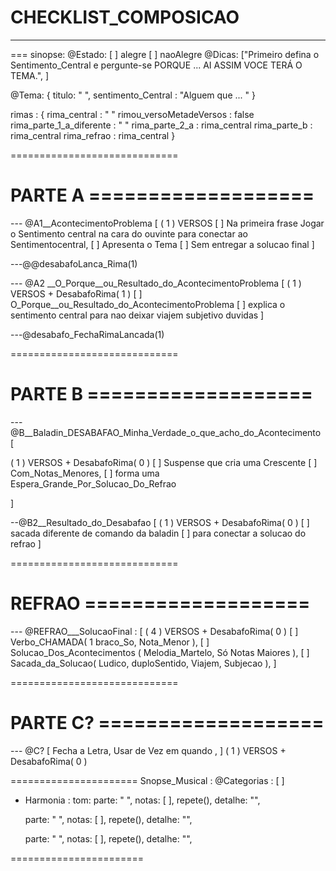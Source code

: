 # CHECKLIST_COMPOSICAO
-----------------------------------------
===
sinopse:
@Estado:  [ ] alegre [  ] naoAlegre
@Dicas: ["Primeiro defina o Sentimento_Central e pergunte-se PORQUE ... AI ASSIM VOCE TERÁ O TEMA.", ]

@Tema: {
  titulo: " ",
  sentimento_Central : "Alguem que ... "
}

rimas : {
  rima_central : " "
  rimou_versoMetadeVersos : false
  rima_parte_1_a_diferente : " "
  rima_parte_2_a : rima_central
  rima_parte_b : rima_central
  rima_refrao : rima_central
}

=============================
# PARTE A ===================

--- @A1__AcontecimentoProblema [
  ( 1 ) VERSOS
  [ ] Na primeira frase Jogar o Sentimento central na cara do ouvinte para conectar ao Sentimentocentral,
  [ ] Apresenta o Tema
  [ ] Sem entregar a solucao final
]

---@@desabafoLanca_Rima(1)

--- @A2 __O_Porque__ou_Resultado_do_AcontecimentoProblema [
  ( 1 ) VERSOS + DesabafoRima( 1 )
  [  ] O_Porque__ou_Resultado_do_AcontecimentoProblema
  [ ] explica o sentimento central para nao deixar viajem subjetivo duvidas
]

---@desabafo_FechaRimaLancada(1)

=============================
# PARTE B ===================

--- @B__Baladin_DESABAFAO_Minha_Verdade_o_que_acho_do_Acontecimento   [

  ( 1 ) VERSOS + DesabafoRima( 0 )
  [ ] Suspense que cria uma Crescente
  [ ] Com_Notas_Menores,
  [ ] forma uma Espera_Grande_Por_Solucao_Do_Refrao

]


--@B2__Resultado_do_Desabafao  [
  ( 1 ) VERSOS + DesabafoRima( 0 )
  [ ] sacada diferente de comando da baladin
  [ ] para conectar a solucao do refrao
]


=============================
# REFRAO ===================

--- @REFRAO___SolucaoFinal : [
  ( 4 ) VERSOS + DesabafoRima( 0 )
  [ ] Verbo_CHAMADA( 1 braco_So, Nota_Menor ),
  [ ] Solucao_Dos_Acontecimentos ( Melodia_Martelo, Só Notas Maiores ),
  [ ] Sacada_da_Solucao( Ludico, duploSentido, Viajem, Subjecao ),
]


=============================
# PARTE C? ===================

--- @C?  [ Fecha a Letra,  Usar de Vez em quando ,  ]
( 1 ) VERSOS + DesabafoRima( 0 )


======================
Snopse_Musical :
@Categorias : [ ]
* Harmonia :
    tom:
    parte: " ", notas: [  ], repete(), detalhe: "",

    parte: " ", notas: [  ], repete(), detalhe: "",

    parte: " ", notas: [  ], repete(), detalhe: "",

=======================

